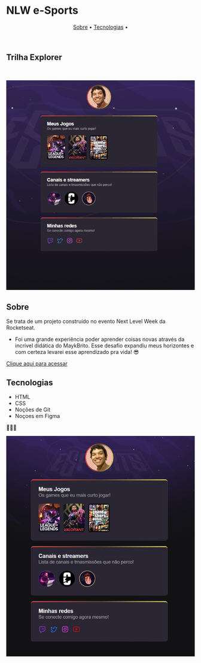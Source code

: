 # NLW e-Sports


<p align="center">
    <a href="#sobre">Sobre</a> •
    <a href="#tecnologias">Tecnologias</a> •
</p> <br>


## Trilha Explorer 
<br>

![Projeto](./assets/explorer.gif)

## Sobre

 Se trata de um projeto construído no evento Next Level Week da Rocketseat.

- Foi uma grande experiência poder aprender coisas novas através da incrível didática do MaykBrito. Esse desafio expandiu meus horizontes e com certeza levarei esse aprendizado pra vida! 😎

[Clique aqui para acessar](https://emsmendes.github.io/nlw-explorer/)


## Tecnologias 

- HTML 
- CSS
- Noções de Git
- Noçoes em Figma 

🎯🎯🎯

![preview](./assets/preview.png)
